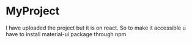 # MyProject



I have uploaded the project but it is on react. So to make it accessible u have to install material-ui package through npm
